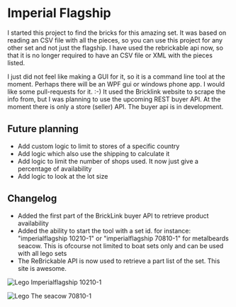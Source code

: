 # Imperial Flagship

I started this project to find the bricks for this amazing set. 
It was based on reading an CSV file with all the pieces, so you can use this project for any other set and not just the flagship. I have used the rebrickable api now, so that it is no longer required to have an CSV file or XML with the pieces listed.

I just did not feel like making a GUI for it, so it is a command line tool at the moment. Perhaps there will be an WPF gui or windows phone app.
I would like some pull-requests for it. :-)
It used the Bricklink website to scrape the info from, but I was planning to use the upcoming REST buyer API. At the moment there is only a store (seller) API. The buyer api is in development.

## Future planning ##

- Add custom logic to limit to stores of a specific country
- Add logic which also use the shipping to calculate it
- Add logic to limit the number of shops used. It now just give a percentage of availability
- Add logic to look at the lot size

## Changelog ##

- Added the first part of the BrickLink buyer API to retrieve product availability
- Added the ability to start the tool with a set id. for instance: "imperialflagship 10210-1" or "imperialflagship 70810-1" for metalbeards seacow. This is ofcourse not limited to boat sets only and can be used with all lego sets
- The ReBrickable API is now used to retrieve a part list of the set. This site is awesome.

![Lego Imperialflagship 10210-1](http://www.1000steine.com/brickset/large/10210-1.jpg)

![Lego The seacow 70810-1](http://www.1000steine.com/brickset/large/70810-1.jpg)